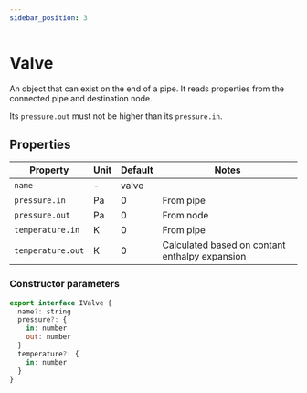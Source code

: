```yaml
---
sidebar_position: 3
---
```


# Valve

An object that can exist on the end of a pipe. It reads properties from the connected pipe and destination node.

Its `pressure.out` must not be higher than its `pressure.in`.

## Properties

| Property          | Unit | Default | Notes                                          |
| ----------------- | ---- | ------- | ---------------------------------------------- |
| `name`            | -    | valve   |                                                |
| `pressure.in`     | Pa   | 0       | From pipe                                      |
| `pressure.out`    | Pa   | 0       | From node                                      |
| `temperature.in`  | K    | 0       | From pipe                                      |
| `temperature.out` | K    | 0       | Calculated based on contant enthalpy expansion |

### Constructor parameters

```js
export interface IValve {
  name?: string
  pressure?: {
    in: number
    out: number
  }
  temperature?: {
    in: number
  }
}
```

